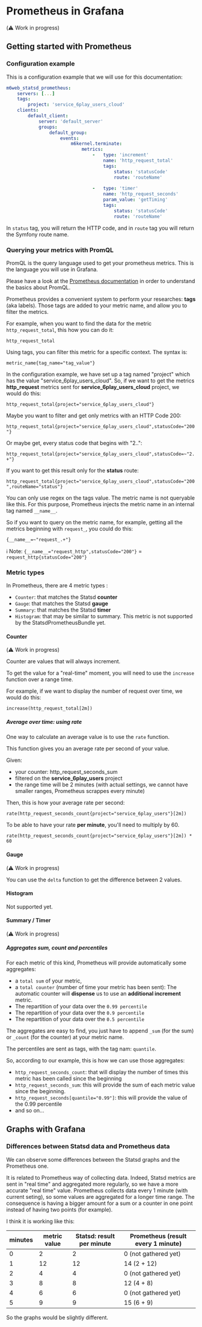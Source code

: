 Prometheus in Grafana 
======

(:warning: Work in progress)

Getting started with Prometheus
------

### Configuration example

This is a configuration example that we will use for this documentation:

```yaml
m6web_statsd_prometheus:
    servers: [...]
    tags:
        project: 'service_6play_users_cloud'
    clients:
        default_client:
            server: 'default_server'
            groups:
                default_group:
                    events:
                        m6kernel.terminate:
                            metrics:
                                -   type: 'increment'
                                    name: 'http_request_total'
                                    tags:
                                        status: 'statusCode'
                                        route: 'routeName'
                                        
                                -   type: 'timer'
                                    name: 'http_request_seconds'
                                    param_value: 'getTiming'
                                    tags:
                                        status: 'statusCode'
                                        route: 'routeName'
```

In `status` tag, you will return the HTTP code, and in  `route` tag you will return the Symfony route name.

### Querying your metrics with PromQL

PromQL is the query language used to get your prometheus metrics. 
This is the language you will use in Grafana.

Please have a look at the [Prometheus documentation](https://prometheus.io/docs/prometheus/latest/querying/basics/) in order to understand the basics about PromQL.


Prometheus provides a convenient system to perform your researches: __tags__ (aka labels).
Those tags are added to your metric name, and allow you to filter the metrics.

For example, when you want to find the data for the metric `http_request_total`, this how you can do it:

`http_request_total`

Using tags, you can filter this metric for a specific context. The syntax is:

`metric_name{tag_name="tag_value"}`

In the configuration example, we have set up a tag named "project" which has the value "service_6play_users_cloud". 
So, if we want to get the metrics __http_request__ metrics sent for __service_6play_users_cloud__ project, 
we would do this:

`http_request_total{project="service_6play_users_cloud"}`

Maybe you want to filter and get only metrics with an HTTP Code 200:

`http_request_total{project="service_6play_users_cloud",statusCode="200"}`

Or maybe get, every status code that begins with "2..":

`http_request_total{project="service_6play_users_cloud",statusCode=~"2.+"}`


If you want to get this result only for the __status__ route:

`http_request_total{project="service_6play_users_cloud",statusCode="200",routeName="status"}`

You can only use regex on the tags value. The metric name is not queryable like this.
For this purpose, Prometheus injects the metric name in an internal tag named  `__name__`.

So if you want to query on the metric name, for example, getting all the metrics beginning with `request_`,
you could do this:

`{__name__=~"request_.+"}`

:information_source: Note: `{__name__="request_http",statusCode="200"}` = `request_http{statusCode="200"}` 

### Metric types

In Prometheus, there are 4 metric types :
* `Counter`: that matches the Statsd __counter__
* `Gauge`: that matches the Statsd __gauge__
* `Summary`: that matches the Statsd __timer__
* `Histogram`: that may be similar to summary. This metric is not supported by the StatsdPrometheusBundle yet.


#### Counter

(:warning: Work in progress)

Counter are values that will always increment. 

To get the value for a "real-time" moment, you will need to use the `increase` function over a range time.

For example, if we want to display the number of request over time, we would do this:

`increase(http_request_total[2m])` 


##### Average over time: using rate

One way to calculate an average value is to use the `rate` function.

This function gives you an average rate per second of your value. 


Given:
* your counter: http_request_seconds_sum
* filtered on the __service_6play_users__ project
* the range time will be 2 minutes (with actual settings, we cannot have smaller ranges, Prometheus scrappes every minute)

Then, this is how your average rate per second:
```
rate(http_request_seconds_count{project="service_6play_users"}[2m])
```

To be able to have your rate __per minute__, you'll need to multiply by 60.
```
rate(http_request_seconds_count{project="service_6play_users"}[2m]) * 60
```


#### Gauge

(:warning: Work in progress)

You can use the `delta` function to get the difference between 2 values.

#### Histogram

Not supported yet.

#### Summary / Timer

(:warning: Work in progress)

##### Aggregates sum, count and percentiles

For each metric of this kind, Prometheus will provide automatically some aggregates: 
* a `total sum` of your metric,  
* a `total counter` (number of time your metric has been sent): The automatic counter will __dispense__ us to use an 
__additional increment__ metric.
* The repartition of your data over the `0.99 percentile`
* The repartition of your data over the `0.9 percentile`
* The repartition of your data over the `0.5 percentile`


The aggregates are easy to find, you just have to append `_sum` (for the sum) or `_count` (for the counter)
 at your metric name.
 
The percentiles are sent as tags, with the tag nam: `quantile`.
 
So, according to our example, this is how we can use those aggregates:
* `http_request_seconds_count`: that will display the number of times this metric has been called since the beginning
* `http_request_seconds_sum`: this will provide the sum of each metric value since the beginning.
* `http_request_seconds[quantile="0.99"]`: this will provide the value of the 0.99 percentile
* and so on...


Graphs with Grafana
------

### Differences between Statsd data and Prometheus data

We can observe some differences between the Statsd graphs and the Prometheus one.

It is related to Prometheus way of collecting data.
Indeed, Statsd metrics are sent in "real time" and aggregated more regularly, 
so we have a more accurate "real time" value.
Prometheus collects data every 1 minute (with current seting), so some values are aggregated for a longer time range. 
The consequence is having a bigger amount for a sum or a counter in one point instead of having two points (for example).

I think it is working like this:

| minutes | metric value | Statsd: result per minute | Prometheus (result every 1 minute) | 
| --- | --- | --- | --- |
| 0 | 2 | 2 | 0 (not gathered yet) |
| 1 | 12 | 12 | 14 (2 + 12) |
| 2 | 4 | 4 | 0 (not gathered yet) |
| 3 | 8 | 8 | 12 (4 + 8) |
| 4 | 6 | 6 | 0 (not gathered yet) |
| 5 | 9 | 9 | 15 (6 + 9) |

So the graphs would be slightly different.